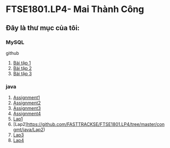 # FTSE1801.LP4- Mai Thành Công
## Đây là thư mục của tôi:



### MySQL
github
1. [Bài tập 1](https://github.com/FASTTRACKSE/FTSE1801.LP4/blob/master/congmt/sql/ftse180102.sql)
2. [Bài tập 2](https://github.com/FASTTRACKSE/FTSE1801.LP4/blob/master/congmt/sql/baitap2.docx)
3. [Bài tập 3](https://github.com/FASTTRACKSE/FTSE1801.LP4/blob/master/congmt/sql/baitap3.docx)

### java
1. [Assignment1](https://github.com/FASTTRACKSE/FTSE1801.LP4/blob/master/congmt/java/Assignment1/src/Assignment1.java)
2. [Assignment2](https://github.com/FASTTRACKSE/FTSE1801.LP4/blob/master/congmt/java/Assignment2/src/Assignment2.java)
3. [Assignment3](https://github.com/FASTTRACKSE/FTSE1801.LP4/tree/master/congmt/java/Assignment3/src)
4. [Assignment4](https://github.com/FASTTRACKSE/FTSE1801.LP4/tree/master/congmt/java/Assignment4/src)
5. [Lap1](https://github.com/FASTTRACKSE/FTSE1801.LP4/tree/master/congmt/java/Lap1)
6. [Lap2]https://github.com/FASTTRACKSE/FTSE1801.LP4/tree/master/congmt/java/Lap2)
7. [Lap3](https://github.com/FASTTRACKSE/FTSE1801.LP4/tree/master/congmt/java/Lap3)
8. [Lap4](https://github.com/FASTTRACKSE/FTSE1801.LP4/tree/master/congmt/java/Lap4)

